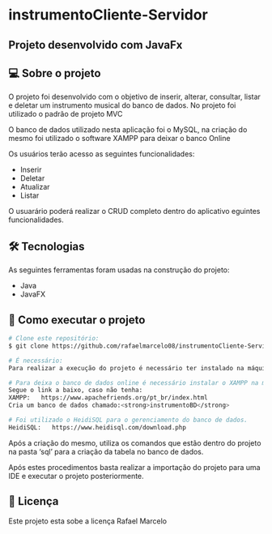 # instrumentoCliente-Servidor
## Projeto desenvolvido com JavaFx

## 💻 Sobre o projeto

O projeto foi desenvolvido com o objetivo de inserir, alterar, consultar, listar e deletar um instrumento musical do banco de dados. No projeto foi utilizado o padrão de projeto MVC

O banco de dados utilizado nesta aplicação foi o MySQL, na criação do mesmo foi utilizado o software XAMPP para deixar o banco Online

Os usuários terão acesso as seguintes funcionalidades:
- Inserir
- Deletar
- Atualizar
- Listar

O usuarário poderá realizar o CRUD completo dentro do aplicativo eguintes funcionalidades.

## 🛠 Tecnologias

As seguintes ferramentas foram usadas na construção do projeto:

- Java
- JavaFX

## 🚀 Como executar o projeto

```bash
# Clone este repositório:
$ git clone https://github.com/rafaelmarcelo08/instrumentoCliente-Servidor.git

# É necessário:
Para realizar a execução do projeto é necessário ter instalado na máquina uma IDE e um JDK.

# Para deixa o banco de dados online é necessário instalar o XAMPP na máquina.
Segue o link a baixo, caso não tenha:
XAMPP:	 https://www.apachefriends.org/pt_br/index.html
Cria um banco de dados chamado:<strong>instrumentoBD</strong>

# Foi utilizado o HeidiSQL para o gerenciamento do banco de dados.
HeidiSQL:	https://www.heidisql.com/download.php
```
Após a criação do mesmo, utiliza os comandos que estão dentro do projeto na pasta ‘sql’ para a criação da tabela no banco de dados.
  
Após estes procedimentos basta realizar a importação do projeto para uma IDE e executar o projeto posteriormente.

## 📝 Licença

Este projeto esta sobe a licença Rafael Marcelo
